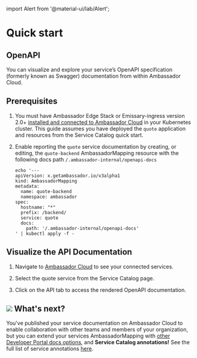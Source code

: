 import Alert from '@material-ui/lab/Alert';

# Quick start

## OpenAPI

You can visualize and explore your service’s OpenAPI specification (formerly known as Swagger) documentation from within Ambassador Cloud.

## Prerequisites

1. You must have Ambassador Edge Stack or Emissary-ingress version 2.0+ [installed and connected to Ambassador Cloud](../../service-catalog/quick-start) in your
   Kubernetes cluster. This guide assumes you have deployed the `quote` application and resources from the Service Catalog quick start.
2. Enable reporting the `quote` service documentation by creating, or editing, the `quote-backend` AmbassadorMapping resource with the following docs path `/.ambassador-internal/openapi-docs`

   ```
   echo '---
   apiVersion: x.getambassador.io/v3alpha1
   kind: AmbassadorMapping
   metadata:
     name: quote-backend
     namespace: ambassador
   spec:
     hostname: "*"
     prefix: /backend/
     service: quote
     docs:
       path: '/.ambassador-internal/openapi-docs'
   ' | kubectl apply -f -
   ```

## Visualize the API Documentation

1. Navigate to [Ambassador Cloud](https://app.getambassador.io/cloud/services) to see your connected services.

2. Select the quote service from the Service Catalog page.

3. Click on the API tab to access the rendered OpenAPI documentation.

## <img class="os-logo" src="../../images/logo.png"/> What's next?

You've published your service documentation on Ambassador Cloud to enable collaboration with other teams and members of your organization, but you can extend your services AmbassadorMapping with [other Developer Portal docs options](../../../../edge-stack/latest/topics/using/dev-portal/#docs-attribute-in-mappings), and **Service Catalog annotations!**  See the full list of service annotations [here](../../service-catalog/reference/annotations/).

